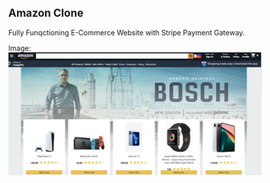 ## Amazon Clone

Fully Funqctioning E-Commerce Website with Stripe Payment Gateway.

Image:
<img src="public/amazon-react3.png" />
